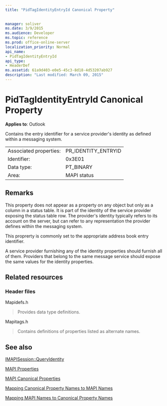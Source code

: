 ```yaml
---
title: "PidTagIdentityEntryId Canonical Property"
 
 
manager: soliver
ms.date: 3/9/2015
ms.audience: Developer
ms.topic: reference
ms.prod: office-online-server
localization_priority: Normal
api_name:
- PidTagIdentityEntryId
api_type:
- HeaderDef
ms.assetid: 61a9d403-e0e5-45c3-8d18-4d53207ab927
description: "Last modified: March 09, 2015"
---
```


# PidTagIdentityEntryId Canonical Property

  
  
**Applies to**: Outlook 
  
Contains the entry identifier for a service provider's identity as defined within a messaging system. 
  
|||
|:-----|:-----|
|Associated properties:  <br/> |PR_IDENTITY_ENTRYID  <br/> |
|Identifier:  <br/> |0x3E01  <br/> |
|Data type:  <br/> |PT_BINARY  <br/> |
|Area:  <br/> |MAPI status  <br/> |
   
## Remarks

This property does not appear as a property on any object but only as a column in a status table. It is part of the identity of the service provider exposing the status table row. The provider's identity typically refers to its account on the server, but can refer to any representation the provider defines within the messaging system. 
  
This proprerty is commonly set to the appropriate address book entry identifier. 
  
A service provider furnishing any of the identity properties should furnish all of them. Providers that belong to the same message service should expose the same values for the identity properties. 
  
## Related resources

### Header files

Mapidefs.h
  
> Provides data type definitions.
    
Mapitags.h
  
> Contains definitions of properties listed as alternate names.
    
## See also



[IMAPISession::QueryIdentity](imapisession-queryidentity.md)


[MAPI Properties](mapi-properties.md)
  
[MAPI Canonical Properties](mapi-canonical-properties.md)
  
[Mapping Canonical Property Names to MAPI Names](mapping-canonical-property-names-to-mapi-names.md)
  
[Mapping MAPI Names to Canonical Property Names](mapping-mapi-names-to-canonical-property-names.md)

